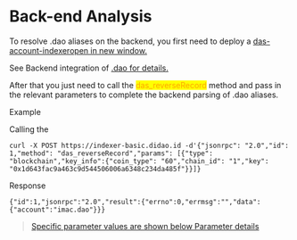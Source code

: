 # Back-end Analysis

To resolve .dao aliases on the backend, you first need to deploy a [das-account-indexeropen in new window.](../../../joint-construction/promoters.md)

See Backend integration of [.dao for details.](../../../joint-construction/promoters.md)

After that you just need to call the <mark style="color:orange;">das\_reverseRecord</mark> method and pass in the relevant parameters to complete the backend parsing of .dao aliases.

Example

Calling the

```
curl -X POST https://indexer-basic.didao.id -d'{"jsonrpc": "2.0","id": 1,"method": "das_reverseRecord","params": [{"type": "blockchain","key_info":{"coin_type": "60","chain_id": "1","key": "0x1d643fac9a463c9d544506006a6348c234da485f"}}]}
```

Response

```
{"id":1,"jsonrpc":"2.0","result":{"errno":0,"errmsg":"","data":{"account":"imac.dao"}}}
```

> [Specific parameter values are shown below Parameter details](../../../joint-construction/promoters.md)
